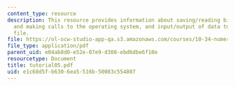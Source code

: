 ```yaml
---
content_type: resource
description: This resource provides information about saving/reading binary files
  and making calls to the operating system, and input/output of data to/from an ASCII
  file.
file: https://ol-ocw-studio-app-qa.s3.amazonaws.com/courses/10-34-numerical-methods-applied-to-chemical-engineering-fall-2005/e1c68d5fb6306ea5516b50083c554807_tutorial05.pdf
file_type: application/pdf
parent_uid: e04ab8d0-e52e-07e9-d308-ebd6dbe6f10e
resourcetype: Document
title: tutorial05.pdf
uid: e1c68d5f-b630-6ea5-516b-50083c554807
---
```

